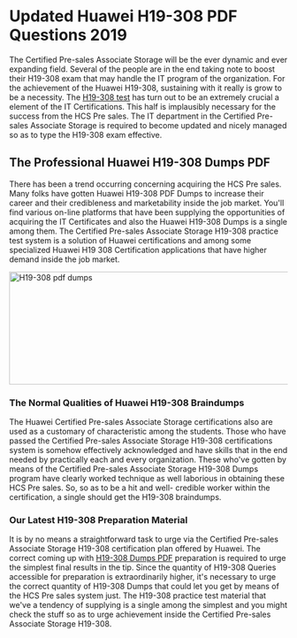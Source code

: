 <h1><strong>Updated Huawei H19-308 PDF Questions 2019</strong></h1>
<p>The Certified Pre-sales Associate Storage will be the ever dynamic and ever expanding field. Several of the people are in the end taking note to boost their H19-308 exam that may handle the IT program of the organization. For the achievement of the Huawei H19-308, sustaining with it really is grow to be a necessity. The <a href="https://www.securedumps.com/H19-308-cheat-sheet.html">H19-308 test</a> has turn out to be an extremely crucial a element of the IT Certifications. This half is implausibly necessary for the success from the HCS Pre sales. The IT department in the Certified Pre-sales Associate Storage is required to become updated and nicely managed so as to type the H19-308 exam effective.</p>
<h2><strong>The Professional Huawei H19-308 Dumps PDF</strong></h2>
<p>There has been a trend occurring concerning acquiring the HCS Pre sales. Many folks have gotten Huawei H19-308 PDF Dumps to increase their career and their credibleness and marketability inside the job market. You'll find various on-line platforms that have been supplying the opportunities of acquiring the IT Certificates and also the Huawei H19-308 Dumps is a single among them. The Certified Pre-sales Associate Storage H19-308 practice test system is a solution of Huawei certifications and among some specialized Huawei H19 308 Certification applications that have higher demand inside the job market.</p>
<p><a href="https://www.securedumps.com/H19-308-cheat-sheet.html"><img src="https://i.imgur.com/LkNlujf.jpg" alt="H19-308 pdf dumps" width="550" height="204" /></a></p>
<h3><strong>The Normal Qualities of Huawei H19-308 Braindumps</strong></h3>
<p>The Huawei Certified Pre-sales Associate Storage certifications also are used as a customary of characteristic among the students. Those who have passed the Certified Pre-sales Associate Storage H19-308 certifications system is somehow effectively acknowledged and have skills that in the end needed by practically each and every organization. These who've gotten by means of the Certified Pre-sales Associate Storage H19-308 Dumps program have clearly worked technique as well laborious in obtaining these HCS Pre sales. So, so as to be a hit and well- credible worker within the certification, a single should get the H19-308 braindumps.</p>
<h3><strong>Our Latest H19-308 Preparation Material</strong></h3>
<p>It is by no means a straightforward task to urge via the Certified Pre-sales Associate Storage H19-308 certification plan offered by Huawei. The correct coming up with <a href="https://www.securedumps.com/H19-308-cheat-sheet.html">H19-308 Dumps PDF</a> preparation is required to urge the simplest final results in the tip. Since the quantity of H19-308 Queries accessible for preparation is extraordinarily higher, it's necessary to urge the correct quantity of H19-308 Dumps that could let you get by means of the HCS Pre sales system just. The H19-308 practice test material that we've a tendency of supplying is a single among the simplest and you might check the stuff so as to urge achievement inside the Certified Pre-sales Associate Storage H19-308.</p>
